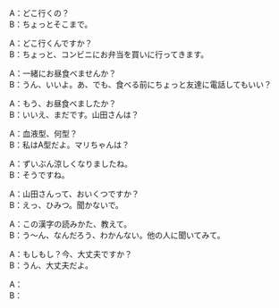 A：どこ行くの？   
B：ちょっとそこまで。   

A：どこ行くんですか？   
B：ちょっと、コンビニにお弁当を買いに行ってきます。   

A：一緒にお昼食べませんか？   
B：うん、いいよ。あ、でも、食べる前にちょっと友達に電話してもいい？   

A：もう、お昼食べましたか？   
B：いいえ、まだです。山田さんは？   

A：血液型、何型？   
B：私はA型だよ。マリちゃんは？   

A：ずいぶん涼しくなりましたね。   
B：そうですね。   

A：山田さんって、おいくつですか？   
B：えっ、ひみつ。聞かないで。   

A：この漢字の読みかた、教えて。   
B：う～ん、なんだろう、わかんない。他の人に聞いてみて。   

A：もしもし？今、大丈夫ですか？   
B：うん、大丈夫だよ。   

A：   
B：   
